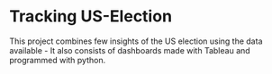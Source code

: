 # Tracking US-Election
This project combines few insights of the US election using the data available - It also consists of dashboards made with Tableau and programmed with python. 
